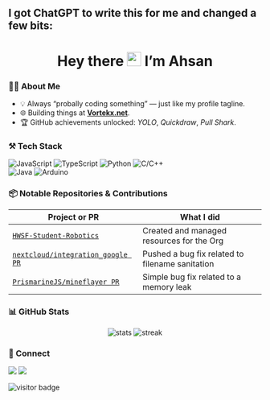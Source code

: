 ## I got ChatGPT to write this for me and changed a few bits:

<h1 align="center">Hey there <img src="https://em-content.zobj.net/source/microsoft-teams/337/waving-hand_1f44b.png" width="28"/> I’m Ahsan</h1>
<!-- <p align="center">
  <img src="https://readme-typing-svg.demolab.com?duration=3200&center=true&vCenter=true&lines=Full-stack+dev;Open-source+contributor;Robotics+alumnus;Forever+learning..." />
</p>
 -->

### 🧑‍💻 About Me
- 💡 Always “probally coding something” — just like my profile tagline.  
- 🌐 Building things at **[Vortekx.net](https://vortekx.net)**.  
- 🏆 GitHub achievements unlocked: *YOLO*, *Quickdraw*, *Pull Shark*.  

### ⚒️ Tech Stack
![JavaScript](https://img.shields.io/badge/-JavaScript-000?style=flat&logo=javascript)
![TypeScript](https://img.shields.io/badge/-TypeScript-000?style=flat&logo=typescript)
![Python](https://img.shields.io/badge/-Python-000?style=flat&logo=python)
![C/C++](https://img.shields.io/badge/-C-000?style=flat&logo=c)  
![Java](https://img.shields.io/badge/-Java-000?style=flat&logo=java)
![Arduino](https://img.shields.io/badge/-Arduino-000?style=flat&logo=arduino)

### 📦 Notable Repositories & Contributions
| Project or PR | What I did |
|-------------|--------------|
| [`HWSF-Student-Robotics`](https://github.com/HWSF-Student-Robotics) | Created and managed resources for the Org |
| [`nextcloud/integration_google PR`](https://github.com/nextcloud/integration_google/pull/209) | Pushed a bug fix related to filename sanitation |
| [`PrismarineJS/mineflayer PR`](https://github.com/PrismarineJS/mineflayer/pull/1850) | Simple bug fix related to a memory leak |

<!-- | [`Warwick Canoe Website`](https://github.com/AlwinHughes/WarwickCanoeUK) | Maintainance and updates to the site | -->

### 📊 GitHub Stats
<p align="center">
  <img src="https://github-readme-stats-ahsan-is-epics-projects.vercel.app/api?username=AhsanIsEpic&include_all_commits=true&show_icons=true&rank_icon=percentile" alt="stats" />
  <img src="https://github-readme-streak-stats.herokuapp.com/?user=AhsanIsEpic" alt="streak" />
</p>

### 🤝 Connect
<a href="https://vortekx.net"><img src="https://img.shields.io/badge/Website-vortekx.net-blue?style=flat&logo=html5"></a>
<a href="mailto:contact@vortekx.net"><img src="https://img.shields.io/badge/Email-contact@vortekx.net-informational?style=flat&logo=gmail"></a>

<!-- Feel free to drop a ⭐ on any repo you like! -->

![visitor badge](https://visitor-badge.imlete.cn/?id=AhsanIsEpic.readme)
